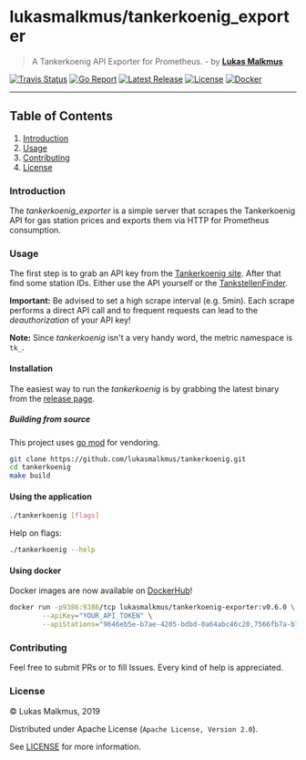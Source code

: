 # lukasmalkmus/tankerkoenig_exporter

> A Tankerkoenig API Exporter for Prometheus. - by **[Lukas Malkmus]**

[![Travis Status][travis_badge]][travis]
[![Go Report][report_badge]][report]
[![Latest Release][release_badge]][release]
[![License][license_badge]][license]
[![Docker][docker_badge]][docker]

---

## Table of Contents

1. [Introduction](#introduction)
2. [Usage](#usage)
3. [Contributing](#contributing)
4. [License](#license)

### Introduction

The *tankerkoenig_exporter* is a simple server that scrapes the Tankerkoenig API
for gas station prices and exports them via HTTP for Prometheus consumption.

### Usage

The first step is to grab an API key from the [Tankerkoenig site]. After that
find some station IDs. Either use the API yourself or the [TankstellenFinder].

**Important:** Be advised to set a high scrape interval (e.g. 5min). Each scrape
performs a direct API call and to frequent requests can lead to the
_deauthorization_ of your API key!

**Note:** Since *tankerkoenig* isn't a very handy word, the metric namespace is
`tk_`.

#### Installation

The easiest way to run the *tankerkoenig* is by grabbing the latest binary from
the [release page][release].

##### Building from source

This project uses [go mod] for vendoring.

```bash
git clone https://github.com/lukasmalkmus/tankerkoenig.git
cd tankerkoenig
make build
```

#### Using the application

```bash
./tankerkoenig [flags]
```

Help on flags:

```bash
./tankerkoenig --help
```

#### Using docker

Docker images are now available on [DockerHub]!

```bash
docker run -p9386:9386/tcp lukasmalkmus/tankerkoenig-exporter:v0.6.0 \
        --apiKey="YOUR_API_TOKEN" \
        --apiStations="9646eb5e-b7ae-4205-bdbd-0a64abc46c20,7566fb7a-b7cc-5214-bcad-0a53abd46d14"
```

### Contributing

Feel free to submit PRs or to fill Issues. Every kind of help is appreciated.

### License

© Lukas Malkmus, 2019

Distributed under Apache License (`Apache License, Version 2.0`).

See [LICENSE](LICENSE) for more information.

<!-- Links -->
[go mod]: https://golang.org/cmd/go/#hdr-Module_maintenance
[Lukas Malkmus]: https://github.com/lukasmalkmus
[Tankerkoenig site]: https://creativecommons.tankerkoenig.de/#usage
[TankstellenFinder]: https://creativecommons.tankerkoenig.de/TankstellenFinder/index.html
[DockerHub]: https://hub.docker.com/r/lukasmalkmus/tankerkoenig-exporter

<!-- Badges -->
[travis]: https://travis-ci.com/lukasmalkmus/tankerkoenig_exporter
[travis_badge]: https://travis-ci.com/lukasmalkmus/tankerkoenig_exporter.svg
[report]: https://goreportcard.com/report/github.com/lukasmalkmus/tankerkoenig_exporter
[report_badge]: https://goreportcard.com/badge/github.com/lukasmalkmus/tankerkoenig_exporter
[release]: https://github.com/lukasmalkmus/tankerkoenig_exporter/releases
[release_badge]: https://img.shields.io/github/release/lukasmalkmus/tankerkoenig_exporter.svg
[license]: https://opensource.org/licenses/Apache-2.0
[license_badge]: https://img.shields.io/badge/license-Apache-blue.svg
[docker]: https://hub.docker.com/r/lukasmalkmus/tankerkoenig-exporter
[docker_badge]: https://img.shields.io/docker/pulls/lukasmalkmus/tankerkoenig_exporter.svg
